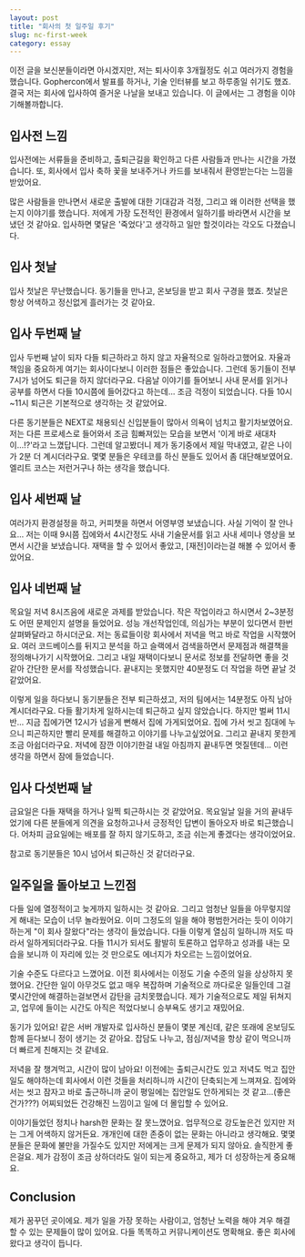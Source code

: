 ```yaml
---
layout: post
title: "회사의 첫 일주일 후기"
slug: nc-first-week
category: essay
---
```


이전 글을 보신분들이라면 아시겠지만, 저는 퇴사이후 3개월정도 쉬고 여러가지 경험을 했습니다. Gophercon에서 발표를 하거나, 기술 인터뷰를 보고 하루종일 쉬기도 했죠. 결국 저는 회사에 입사하여 즐거운 나날을 보내고 있습니다. 이 글에서는 그 경험을 이야기해볼까합니다.

## 입사전 느낌

입사전에는 서류들을 준비하고, 출퇴근길을 확인하고 다른 사람들과 만나는 시간을 가졌습니다. 또, 회사에서 입사 축하 꽃을 보내주거나 카드를 보내줘서 환영받는다는 느낌을 받았어요.

많은 사람들을 만나면서 새로운 출발에 대한 기대감과 걱정, 그리고 왜 이러한 선택을 했는지 이야기를 했습니다. 저에게 가장 도전적인 환경에서 일하기를 바라면서 시간을 보냈던 것 같아요. 입사하면 몇달은 '죽었다'고 생각하고 일만 할것이라는 각오도 다졌습니다.

## 입사 첫날

입사 첫날은 무난했습니다. 동기들을 만나고, 온보딩을 받고 회사 구경을 했죠. 첫날은 항상 어색하고 정신없게 흘러가는 것 같아요.

## 입사 두번째 날

입사 두번째 날이 되자 다들 퇴근하라고 하지 않고 자율적으로 일하라고했어요. 자율과 책임을 중요하게 여기는 회사이다보니 이러한 점들은 좋았습니다. 그런데 동기들이 전부 7시가 넘어도 퇴근을 하지 않더라구요. 다음날 이야기를 들어보니 사내 문서를 읽거나 공부를 하면서 다들 10시쯤에 들어갔다고 하는데... 조금 걱정이 되었습니다. 다들 10시~11시 퇴근은 기본적으로 생각하는 것 같았어요.

다른 동기분들은 NEXT로 채용되신 신입분들이 많아서 의욕이 넘치고 활기차보였어요. 저는 다른 프로세스로 들어와서 조금 힘빠져있는 모습을 보면서 '이게 바로 새대차이...!?'라고 느꼈답니다. 그런데 알고봤더니 제가 동기중에서 제일 막내였고, 같은 나이가 2분 더 계시더라구요. 몇몇 분들은 우테코를 하신 분들도 있어서 좀 대단해보였어요. 엘리트 코스는 저런거구나 하는 생각을 했습니다.

## 입사 세번째 날

여러가지 환경설정을 하고, 커피챗을 하면서 어영부영 보냈습니다. 사실 기억이 잘 안나요... 저는 이때 9시쯤 집에와서 4시간정도 사내 기술문서를 읽고 사내 세미나 영상을 보면서 시간을 보냈습니다. 재택을 할 수 있어서 좋았고, [재전]이라는걸 해볼 수 있어서 좋았어요.

## 입사 네번째 날

목요일 저녁 8시즈음에 새로운 과제를 받았습니다. 작은 작업이라고 하시면서 2~3분정도 어떤 문제인지 설명을 들었어요. 성능 개선작업인데, 의심가는 부분이 있다면서 한번 살펴봐달라고 하시더군요. 저는 동료들이랑 회사에서 저녁을 먹고 바로 작업을 시작했어요. 여러 코드베이스를 뒤지고 분석을 하고 슬랙에서 검색을하면서 문제점과 해결책을 정의해나가기 시작했어요. 그리고 내일 재택이다보니 문서로 정보를 전달하면 좋을 것 같아 간단한 문서를 작성했습니다. 끝내지는 못했지만 40분정도 더 작업을 하면 끝날 것 같았어요.

이렇게 일을 하다보니 동기분들은 전부 퇴근하셨고, 저의 팀에서는 14분정도 아직 남아계시더라구요. 다들 활기차게 일하시는데 퇴근하고 싶지 않았습니다. 하지만 벌써 11시반... 지금 집에가면 12시가 넘을게 뻔해서 집에 가게되었어요. 집에 가서 씻고 침대에 누으니 피곤하지만 빨리 문제를 해결하고 이야기를 나누고싶었어요. 그리고 끝내지 못한게 조금 아쉽더라구요. 저녁에 잠깐 이야기한걸 내일 아침까지 끝내두면 멋질텐데... 이런 생각을 하면서 잠에 들었습니다.

## 입사 다섯번째 날

금요일은 다들 재택을 하거나 일찍 퇴근하시는 것 같았어요. 목요일날 일을 거의 끝내두었기에 다른 분들에게 의견을 요청하고나서 긍정적인 답변이 돌아오자 바로 퇴근했습니다. 어차피 금요일에는 배포를 잘 하지 않기도하고, 조금 쉬는게 좋겠다는 생각이었어요.

참고로 동기분들은 10시 넘어서 퇴근하신 것 같더라구요.

## 일주일을 돌아보고 느낀점

다들 일에 열정적이고 늦게까지 일하시는 것 같아요. 그리고 엄청난 일들을 아무렇지않게 해내는 모습이 너무 놀라웠어요. 이미 그정도의 일을 해야 평범한거라는 듯이 이야기하는게 "이 회사 잘왔다"라는 생각이 들었습니다. 다들 이렇게 열심히 일하니까 저도 따라서 일하게되더라구요. 다들 11시가 되서도 활발히 토론하고 업무하고 성과를 내는 모습을 보니까 이 자리에 있는 것 만으로도 에너지가 차오르는 느낌이었어요.

기술 수준도 다르다고 느꼈어요. 이전 회사에서는 이정도 기술 수준의 일을 상상하지 못했어요. 간단한 일이 아무것도 없고 매우 복잡하며 기술적으로 까다로운 일들인데 그걸 몇시간안에 해결하는걸보면서 감탄을 금치못했습니다. 제가 기술적으로도 제일 뒤쳐지고, 업무에 들이는 시간도 아직은 적었다보니 승부욕도 생기고 재밌어요.

동기가 있어요! 같은 서버 개발자로 입사하신 분들이 몇분 계신데, 같은 또래에 온보딩도 함께 듣다보니 정이 생기는 것 같아요. 잡담도 나누고, 점심/저녁을 항상 같이 먹으니까 더 빠르게 친해지는 것 같네요.

저녁을 잘 챙겨먹고, 시간이 많이 남아요! 이전에는 출퇴근시간도 있고 저녁도 먹고 집안일도 해야하는데 회사에서 이런 것들을 처리하니까 시간이 단축되는게 느껴져요. 집에와서는 씻고 잠자고 바로 출근하니까 굳이 평일에는 집안일도 안하게되는 것 같고...(좋은건가???) 어찌되었든 건강해진 느낌이고 일에 더 몰입할 수 있어요.

이야기들었던 정치나 harsh한 문화는 잘 못느꼈어요. 업무적으로 강도높은건 있지만 저는 그게 어색하지 않거든요. 개개인에 대한 존중이 없는 문화는 아니라고 생각해요. 몇몇 분들은 문화에 불만을 가질수도 있지만 저에게는 크게 문제가 되지 않아요. 솔직한게 좋은걸요. 제가 감정이 조금 상하더라도 일이 되는게 중요하고, 제가 더 성장하는게 중요해요.

## Conclusion

제가 꿈꾸던 곳이에요. 제가 일을 가장 못하는 사람이고, 엄청난 노력을 해야 겨우 해결할 수 있는 문제들이 많이 있어요. 다들 똑똑하고 커뮤니케이션도 명확해요. 좋은 회사에 왔다고 생각이 듭니다.
